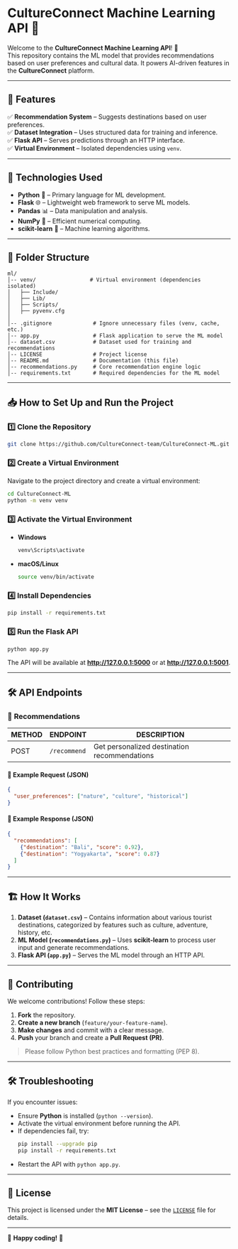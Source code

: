 # CultureConnect Machine Learning API 🤖  

Welcome to the **CultureConnect Machine Learning API**! 🚀  
This repository contains the ML model that provides recommendations based on user preferences and cultural data. It powers AI-driven features in the **CultureConnect** platform.  

---

## 📌 Features  
✅ **Recommendation System** – Suggests destinations based on user preferences.  
✅ **Dataset Integration** – Uses structured data for training and inference.  
✅ **Flask API** – Serves predictions through an HTTP interface.  
✅ **Virtual Environment** – Isolated dependencies using `venv`.  

---

## 🚀 Technologies Used  
- **Python** 🐍 – Primary language for ML development.  
- **Flask** 🌐 – Lightweight web framework to serve ML models.  
- **Pandas** 📊 – Data manipulation and analysis.  
- **NumPy** 🔢 – Efficient numerical computing.  
- **scikit-learn** 🤖 – Machine learning algorithms.  

---

## 📂 Folder Structure  
```
ml/
│-- venv/                 # Virtual environment (dependencies isolated)
│   ├── Include/
│   ├── Lib/
│   ├── Scripts/
│   ├── pyvenv.cfg
│
│-- .gitignore             # Ignore unnecessary files (venv, cache, etc.)
│-- app.py                 # Flask application to serve the ML model
│-- dataset.csv            # Dataset used for training and recommendations
│-- LICENSE                # Project license
│-- README.md              # Documentation (this file)
│-- recommendations.py     # Core recommendation engine logic
│-- requirements.txt       # Required dependencies for the ML model
```

---

## 📥 How to Set Up and Run the Project  
### 1️⃣ Clone the Repository  
```sh
git clone https://github.com/CultureConnect-team/CultureConnect-ML.git
```

### 2️⃣ Create a Virtual Environment  
Navigate to the project directory and create a virtual environment:  
```sh
cd CultureConnect-ML
python -m venv venv
```

### 3️⃣ Activate the Virtual Environment  
- **Windows**  
  ```sh
  venv\Scripts\activate
  ```
- **macOS/Linux**  
  ```sh
  source venv/bin/activate
  ```

### 4️⃣ Install Dependencies  
```sh
pip install -r requirements.txt
```

### 5️⃣ Run the Flask API  
```sh
python app.py
```
The API will be available at **http://127.0.0.1:5000** or at **http://127.0.0.1:5001**.

---

## 🛠 API Endpoints  
### 🔹 **Recommendations**  
| METHOD | ENDPOINT            | DESCRIPTION |
|--------|--------------------|-------------|
| POST   | `/recommend`       | Get personalized destination recommendations |

#### 📌 Example Request (JSON)  
```json
{
  "user_preferences": ["nature", "culture", "historical"]
}
```

#### 📌 Example Response (JSON)  
```json
{
  "recommendations": [
    {"destination": "Bali", "score": 0.92},
    {"destination": "Yogyakarta", "score": 0.87}
  ]
}
```

---

## 🏗 How It Works  
1. **Dataset (`dataset.csv`)** – Contains information about various tourist destinations, categorized by features such as culture, adventure, history, etc.  
2. **ML Model (`recommendations.py`)** – Uses **scikit-learn** to process user input and generate recommendations.  
3. **Flask API (`app.py`)** – Serves the ML model through an HTTP API.  

---

## 🤝 Contributing  
We welcome contributions! Follow these steps:  
1. **Fork** the repository.  
2. **Create a new branch** (`feature/your-feature-name`).  
3. **Make changes** and commit with a clear message.  
4. **Push** your branch and create a **Pull Request (PR)**.  

> Please follow Python best practices and formatting (PEP 8).  

---

## 🛠 Troubleshooting  
If you encounter issues:  
- Ensure **Python** is installed (`python --version`).  
- Activate the virtual environment before running the API.  
- If dependencies fail, try:  
  ```sh
  pip install --upgrade pip
  pip install -r requirements.txt
  ```
- Restart the API with `python app.py`.  

---

## 📌 License  
This project is licensed under the **MIT License** – see the [`LICENSE`](LICENSE) file for details.  

---

🚀 **Happy coding!** 🎯

